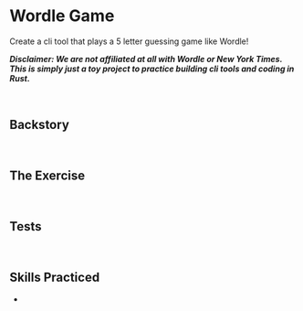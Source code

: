 # Wordle Game
Create a cli tool that plays a 5 letter guessing game like Wordle!

___Disclaimer: We are not affiliated at all with Wordle or New York Times. This is simply just a toy project to practice building cli tools and coding in Rust.___

<br/>

## Backstory


<br/>

## The Exercise

<br/>

## Tests


<br/>

## Skills Practiced

- 

<br/>
